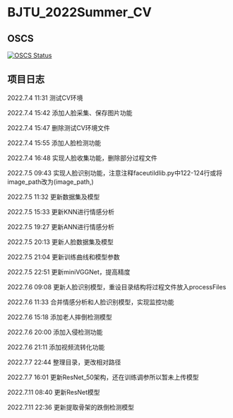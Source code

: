 # BJTU_2022Summer_CV

## OSCS
[![OSCS Status](https://www.oscs1024.com/platform/badge/HillJiang1/BJTU_2022Summer_CV.svg?size=large)](https://www.oscs1024.com/project/HillJiang1/BJTU_2022Summer_CV?ref=badge_large)

## 项目日志
2022.7.4 11:31
测试CV环境

2022.7.4 15:42
添加人脸采集、保存图片功能

2022.7.4 15:47
删除测试CV环境文件

2022.7.4 15:55
添加人脸检测功能

2022.7.4 16:48
实现人脸收集功能，删除部分过程文件

2022.7.5 09:43
实现人脸识别功能，注意注释faceutildlib.py中122-124行或将image_path改为(image_path,)

2022.7.5 11:32
更新数据集及模型

2022.7.5 15:33
更新KNN进行情感分析

2022.7.5 19:27
更新ANN进行情感分析

2022.7.5 20:13
更新人脸数据集及模型

2022.7.5 21:04
更新训练曲线和模型参数

2022.7.5 22:51
更新miniVGGNet，提高精度

2022.7.6 09:08
更新人脸识别模型，重设目录结构将过程文件放入processFiles

2022.7.6 11:33
合并情感分析和人脸识别模型，实现监控功能

2022.7.6 15:18
添加老人摔倒检测模型

2022.7.6 20:00
添加入侵检测功能

2022.7.6 21:11
添加视频流转化功能

2022.7.7 22:44
整理目录，更改相对路径

2022.7.7 16:01
更新ResNet_50架构，还在训练调参所以暂未上传模型

2022.7.11 08:40
更新ResNet模型

2022.7.11 22:36
更新提取骨架的跌倒检测模型
